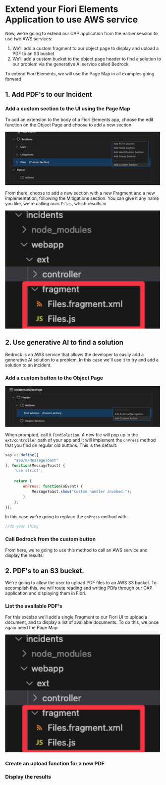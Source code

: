 # Extend your Fiori Elements Application to use AWS service

Now, we're going to extend our CAP application from the earlier session to use two AWS services:
1. We'll add a custom fragment to our object page to display and upload a PDF to an S3 bucket
2. We'll add a custom bucket to the object page header to find a solution to our problem via the generative AI service called Bedrock

To extend Fiori Elements, we will use the Page Map in all examples going forward

## 1. Add PDF's to our Incident

### Add a custom section to the UI using the Page Map

To add an extension to the body of a Fiori Elements app, choose the edit function on the Object Page and choose to add a new section

<img src="../images/CustomSection.png" width="500">

From there, choose to add a new section with a new Fragment and a new implementation, following the Mitigations section. You can give it any name you like, we're calling ours `Files`, which results in

<img src="../images/CustomFiles.png" width="500">



## 2. Use generative AI to find a solution

Bedrock is an AWS service that allows the developer to easily add a generative AI solution to a problem. In this case we'll use it to try and add a solution to an incident. 

### Add a custom button to the Object Page

<img src="../images/CustomAction.png" width="500">

When prompted, call it `FindSolution`. A new file will pop up in the `ext/controller` path of your app and it will implement the `onPress` method that you find on regular old buttons. This is the default:

```js
sap.ui.define([
    "sap/m/MessageToast"
], function(MessageToast) {
    'use strict';

    return {
        onPress: function(oEvent) {
            MessageToast.show("Custom handler invoked.");
        }
    };
});
```

In this case we're going to replace the `onPress` method with:

```js
//do your thing
```

### Call Bedrock from the custom button


From here, we're going to use this method to call an AWS service and display the results. 

## 2. PDF's to an S3 bucket. 

We're going to allow the user to upload PDF files to an AWS S3 bucket. To accomplish this, we will route reading and writing PDfs through our CAP application and displaying them in Fiori. 

### List the available PDF's

For this exesize we'll add a single Fragment to our Fiori UI to upload a document, and to display a list of available documents. To do this, we once again need the Page Map:

<img src="../images/CustomFiles.png" width="500">

### Create an upload function for a new PDF


### Display the results

